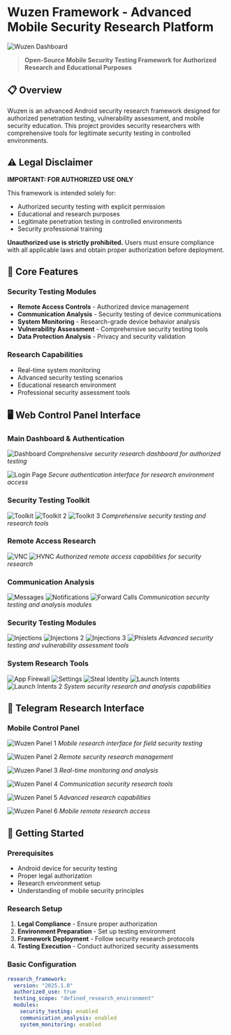 # Wuzen Framework - Advanced Mobile Security Research Platform

![Wuzen Dashboard](./images/dashboard.png)

> **Open-Source Mobile Security Testing Framework for Authorized Research and Educational Purposes**

## 📋 Overview

Wuzen is an advanced Android security research framework designed for authorized penetration testing, vulnerability assessment, and mobile security education. This project provides security researchers with comprehensive tools for legitimate security testing in controlled environments.

## ⚠️ Legal Disclaimer

**IMPORTANT: FOR AUTHORIZED USE ONLY**

This framework is intended solely for:
- Authorized security testing with explicit permission
- Educational and research purposes
- Legitimate penetration testing in controlled environments
- Security professional training

**Unauthorized use is strictly prohibited.** Users must ensure compliance with all applicable laws and obtain proper authorization before deployment.

## 🔧 Core Features

### Security Testing Modules
- **Remote Access Controls** - Authorized device management
- **Communication Analysis** - Security testing of device communications
- **System Monitoring** - Research-grade device behavior analysis
- **Vulnerability Assessment** - Comprehensive security testing tools
- **Data Protection Analysis** - Privacy and security validation

### Research Capabilities
- Real-time system monitoring
- Advanced security testing scenarios
- Educational research environment
- Professional security assessment tools

## 🖥️ Web Control Panel Interface

### Main Dashboard & Authentication
![Dashboard](./images/dashboard.png)
*Comprehensive security research dashboard for authorized testing*

![Login Page](./images/login-page.png)
*Secure authentication interface for research environment access*

### Security Testing Toolkit
![Toolkit](./images/toolkit.png)
![Toolkit 2](./images/toolkit-2.png)
![Toolkit 3](./images/toolkit-3.png)
*Comprehensive security testing and research tools*

### Remote Access Research
![VNC](./images/vnc.png)
![HVNC](./images/hvnc.png)
*Authorized remote access capabilities for security research*

### Communication Analysis
![Messages](./images/messages.png)
![Notifications](./images/notifications.png)
![Forward Calls](./images/forward-calls.png)
*Communication security testing and analysis modules*

### Security Testing Modules
![Injections](./images/injections.png)
![Injections 2](./images/injections-2.png)
![Injections 3](./images/injections-3.png)
![Phislets](./images/phislets.png)
*Advanced security testing and vulnerability assessment tools*

### System Research Tools
![App Firewall](./images/app-firewall.png)
![Settings](./images/settings.png)
![Steal Identity](./images/steal-identity.png)
![Launch Intents](./images/launch-intents.png)
![Launch Intents 2](./images/launch-intents-2.png)
*System security research and analysis capabilities*

## 📱 Telegram Research Interface

### Mobile Control Panel
![Wuzen Panel 1](./images/wuzen-panel-1.jpg)
*Mobile research interface for field security testing*

![Wuzen Panel 2](./images/wuzen-panel-2.jpg)
*Remote security research management*

![Wuzen Panel 3](./images/wuzen-panel-3.jpg)
*Real-time monitoring and analysis*

![Wuzen Panel 4](./images/wuzen-panel-4.jpg)
*Communication security research tools*

![Wuzen Panel 5](./images/wuzen-panel-5.jpg)
*Advanced research capabilities*

![Wuzen Panel 6](./images/wuzen-panel-6.jpg)
*Mobile remote research access*

## 🚀 Getting Started

### Prerequisites
- Android device for security testing
- Proper legal authorization
- Research environment setup
- Understanding of mobile security principles

### Research Setup
1. **Legal Compliance** - Ensure proper authorization
2. **Environment Preparation** - Set up testing environment
3. **Framework Deployment** - Follow security research protocols
4. **Testing Execution** - Conduct authorized security assessments

### Basic Configuration
```yaml
research_framework:
  version: "2025.1.0"
  authorized_use: true
  testing_scope: "defined_research_environment"
  modules:
    security_testing: enabled
    communication_analysis: enabled
    system_monitoring: enabled
